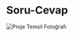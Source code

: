# Soru-Cevap

![Proje Temsil Fotoğrafı](https://upload.wikimedia.org/wikipedia/commons/thumb/1/11/Test-Logo.svg/1200px-Test-Logo.svg.png)
